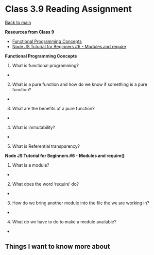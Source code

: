 # Class 3.9 Reading Assignment

[Back to main](https://michaeldulin.github.io/reading-notes)

**Resources from Class 9**
- [Functional Programming Concepts](https://medium.com/the-renaissance-developer/concepts-of-functional-programming-in-javascript-6bc84220d2aa)
- [Node JS Tutorial for Beginners #6 - Modules and require](https://www.youtube.com/watch?v=xHLd36QoS4k&ab_channel=TheNetNinja)


**Functional Programming Concepts**
1. What is functional programming?
  -
2. What is a pure function and how do we know if something is a pure function?
  - 
3. What are the benefits of a pure function?
  - 
4. What is immutability?
  - 
5. What is Referential transparency?

  
**Node JS Tutorial for Beginners #6 - Modules and require()**
1. What is a module?
  -
2. What does the word ‘require’ do?
  - 
3. How do we bring another module into the file the we are working in?
  - 
4. What do we have to do to make a module available?
  - 
 


## Things I want to know more about
